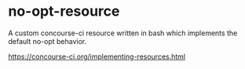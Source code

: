 # no-opt-resource
A custom concourse-ci resource written in bash which implements the default no-opt behavior.

https://concourse-ci.org/implementing-resources.html
